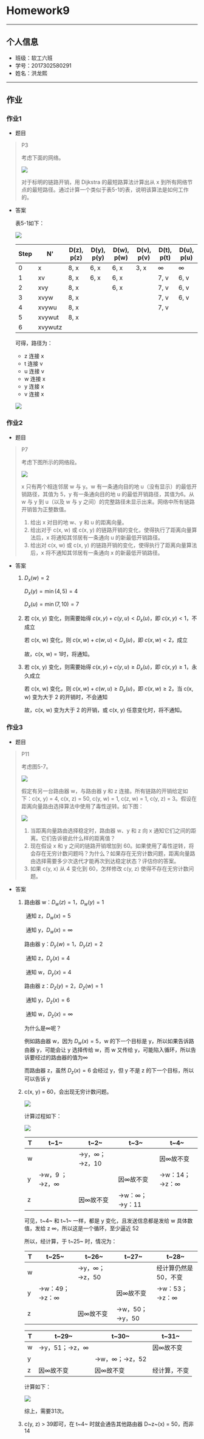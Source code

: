 # Homework9

---

## 个人信息

- 班级：软工六班
- 学号：2017302580291
- 姓名：洪龙熙

---

## 作业


### 作业1

- 题目

> P3
>
> 考虑下面的网络。
>
> ![](截图/1.png)
>
> 对于标明的链路开销，用 Dijkstra 的最短路算法计算出从 x 到所有网络节点的最短路径。通过计算一个类似于表5-1的表，说明该算法是如何工作的。

-   答案

    表5-1如下：

    ![](截图/4.png)
    
	| Step | N'      | D(z), p(z) | D(y), p(y) | D(w), p(w) | D(v), p(v) | D(t), p(t) | D(u), p(u) |
    | ---- | ------- | ---------- | ---------- | ---------- | ---------- | ---------- | ---------- |
    | 0    | x       | 8, x       | 6, x       | 6, x       | 3, x       | ∞          | ∞          |
    | 1    | xv      | 8, x       | 6, x       | 6, x       |            | 7, v       | 6, v       |
    | 2    | xvy     | 8, x       |            | 6, x       |            | 7, v       | 6, v       |
    | 3    | xvyw    | 8, x       |            |            |            | 7, v       | 6, v       |
    | 4    | xvywu   | 8, x       |            |            |            | 7, v       |            |
    | 5    | xvywut  | 8, x       |            |            |            |            |            |
    | 6    | xvywutz |            |            |            |            |            |            |
    
    可得，路径为：
    
    -   z 连接 x
    -   t 连接 v
    -   u 连接 v
    -   w 连接 x
    -   y 连接 x
    -   v 连接 x
    
    ![](截图/5.png)	

### 作业2

- 题目

> P7
>
> 考虑下图所示的网络段。
>
> ![](截图/2.png)
>
> x 只有两个相连邻居 w 与 y。w 有一条通向目的地 u（没有显示）的最低开销路径，其值为 5，y 有一条通向目的地 u 的最低开销路径，其值为6。从 w 与 y 到 u（以及 w 与 y 之间）的完整路径未显示出来。网络中所有链路开销皆为正整数值。
>
> 1.  给出 x 对目的地 w、y 和 u 的距离向量。
> 2.   给出对于 c(x, w) 或 c(x, y) 的链路开销的变化，使得执行了距离向量算法后，x 将通知其邻居有一条通向 u 的新最低开销路径。
> 3.  给出对 c(x, w) 或 c(x, y) 的链路开销的变化，使得执行了距离向量算法后，x 将不通知其邻居有一条通向 x 的新最低开销路径。  

-   答案
    1.  $D_x(w) = 2$

        $D_x(y) = \min(4, 5) = 4$

        $D_x(u) = \min(7, 10) = 7$

    2.  若 c(x, y) 变化，则需要始得 $c(x, y) + c(y, u) < D_x(u)$，即 $c(x, y) < 1$，不成立 

        若 c(x, w) 变化，则 $c(x,w) + c(w, u) < D_x(u)$，即 $c(x, w) < 2$，成立

        故，c(x, w) = 1时，将通知。

    3.  若 c(x, y) 变化，则需要始得 $c(x, y) + c(y, u) \ge D_x(u)$，即 $c(x, y) \ge 1$，永久成立 

        若 c(x, w) 变化，则 $c(x,w) + c(w, u) \ge D_x(u)$，即 $c(x, w) \ge 2$，当 c(x, w) 变为大于 2 的开销时，不会通知

        故，c(x, w) 变为大于 2 的开销，或 c(x, y) 任意变化时，将不通知。

### 作业3

- 题目

> P11
>
> 考虑图5-7。
>
> ![](截图/3.png)
>
> 假定有另一台路由器 w，与路由器 y 和 z 连接。所有链路的开销给定如下：c(x, y) = 4, c(x, z) = 50, c(y, w) = 1, c(z, w) = 1, c(y, z) = 3。假设在距离向量路由选择算法中使用了毒性逆转。如下图：
>
> ![](截图/6.png)
>
> 1.  当距离向量路由选择稳定时，路由器 w、y 和 z 向 x 通知它们之间的距离。它们告诉彼此什么样的距离值？
> 2.  现在假设 x 和 y 之间的链路开销增加到 60。如果使用了毒性逆转，将会存在无穷计数问题吗？为什么？如果存在无穷计数问题，距离向量路由选择需要多少次迭代才能再次到达稳定状态？评估你的答案。 
> 3.  如果 c(y, x) 从 4 变化到 60，怎样修改 c(y, z) 使得不存在无穷计数问题。 

-   答案
    1.  路由器 w：$D_w(z) = 1$，$D_w(y) = 1$

        ​				  通知 z，$D_w(x) = 5$

        ​				  通知 y，$D_w(x) = \infty$

        路由器 y：$D_y(w) = 1$，$D_y(z) = 2$

        ​				  通知 z，$D_y(x) = 4$

        ​				  通知 w，$D_y(x) = 4$

        路由器 z：$D_z(y) = 2$，$D_z(w) = 1$

        ​				  通知 y，$D_z(x) = 6$

        ​				  通知 w，$D_z(x) = \infty$

        为什么是$\infty$呢？

        例如路由器 w，因为 $D_w(x) = 5$，w 的下一个目标是 y，所以如果告诉路由器 y，可能会让 y 选择传给 w，而 w 又传给 y，可能陷入循环，所以告诉要经过的路由器的值为$\infty$

        而路由器 z，虽然 $D_z(x) = 6$ 会经过 y，但 y 不是 z 的下一个目标，所以可以告诉 y

    2.  c(x, y) = 60，会出现无穷计数问题。

        ![](截图/7.png)

        计算过程如下：

        ![](截图/8.png)

        | T    | t~1~                   | t~2~                 | t~3~                 | t~4~                 |
        | ---- | ---------------------- | -------------------- | -------------------- | -------------------- |
        | w    |                        | →y，$\infty$；→z，10 |                      | 因$\infty$故不变     |
        | y    | →w，$9$ ；→z，$\infty$ |                      | 因$\infty$故不变     | →w：14；→z：$\infty$ |
        | z    |                        | 因$\infty$故不变     | →w：$\infty$；→y：11 |                      |

        可见，t~4~ 和 t~1~ 一样，都是 y 变化，且发送信息都是发给 w 具体数值，发给 z $\infty$，所以这是一个循环，至少逼近 52

        所以，经计算，于 t~25~ 时，情况为：

        | T    | t~25~                | t~26~                | t~27~            | t~28~                  |
        | ---- | -------------------- | -------------------- | ---------------- | ---------------------- |
        | w    |                      | →y，$\infty$；→z，50 |                  | 经计算仍然是50，不变   |
        | y    | →w：49；→z：$\infty$ |                      | 因$\infty$故不变 | →w：$53$；→z：$\infty$ |
        | z    |                      | 因$\infty$故不变     | →w，$50$；→y，50 |                        |

        | T    | t~29~                | t~30~                  | t~31~            |
        | ---- | -------------------- | ---------------------- | ---------------- |
        | w    | →y，51；→z，$\infty$ |                        | 因$\infty$故不变 |
        | y    |                      | →w，$\infty$；→z，$52$ |                  |
        | z    | 因$\infty$故不变     | 因$\infty$故不变       | 经计算，不变     |

        计算如下：

        ![](截图/9.png)

        综上，需要31次。

    3.  c(y, z) > 39即可，在 t~4~ 时就会通告其他路由器 D~z~(x) = 50，而非 14